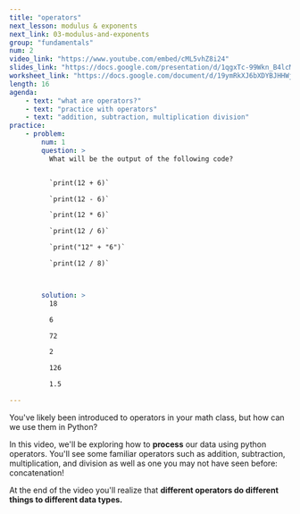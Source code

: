 ```yaml
---
title: "operators"
next_lesson: modulus & exponents
next_link: 03-modulus-and-exponents
group: "fundamentals"
num: 2
video_link: "https://www.youtube.com/embed/cML5vhZ8i24"
slides_link: "https://docs.google.com/presentation/d/1qgxTc-99Wkn_B4lcM4YYOHKrK_igDNFHkTviFc_VR8E/edit?usp=sharing"
worksheet_link: "https://docs.google.com/document/d/19ymRkXJ6bXDYBJHHWjFr5FJJLI6Lphs4TjGUitYYF8A/edit?usp=sharing"
length: 16
agenda: 
    - text: "what are operators?"
    - text: "practice with operators"
    - text: "addition, subtraction, multiplication division"
practice:
    - problem: 
        num: 1
        question: >
          What will be the output of the following code?


          `print(12 + 6)`

          `print(12 - 6)`

          `print(12 * 6)`

          `print(12 / 6)`

          `print("12" + "6")`

          `print(12 / 8)`



        solution: >
          18

          6

          72

          2

          126

          1.5

---
```

You've likely been introduced to operators in your math class, but how can we use them in Python?

In this video, we'll be exploring how to **process** our data using python operators. You'll see some familiar operators such as addition, subtraction, multiplication, and division as well as one you may not have seen before: concatenation! 

At the end of the video you'll realize that **different operators do different things to different data types.**